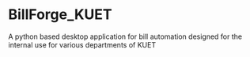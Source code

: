 # BillForge_KUET
A python based desktop application for bill automation designed for the internal use for various departments of KUET
